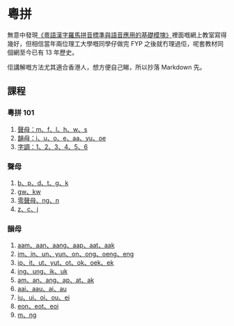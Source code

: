 # 粵拼

無意中發現[《粵語漢字羅馬拼音標準與語音應用的基礎模塊》](http://www.iso10646hk.net/jp/index.jsp)裡面嘅網上教室寫得幾好，但相信當年兩位理工大學嘅同學仔做完 FYP 之後就冇理過佢，呢套教材同個網至今已有 13 年歷史。

佢講解嘅方法尤其適合香港人，想方便自己睇，所以抄落 Markdown 先。

## 課程

### 粵拼 101

1. [聲母：m、f、l、h、w、s](./chapter01.md)
2. [韻母：i、u、o、e、aa、yu、oe](./chapter02.md)
3. [字調：1、2、3、4、5、6](./chapter03.md)

### 聲母

1. [b、p、d、t、g、k](./chapter04.md)
2. [gw、kw](./chapter05.md)
3. [零聲母、ng、n](./chapter06.md)
4. [z、c、j](./chapter07.md)

### 韻母

1. [aam、aan、aang、aap、aat、aak](./chapter08.md)
2. [im、in、un、yun、on、ong、oeng、eng](./chapter09.md)
3. [ip、it、ut、yut、ot、ok、oek、ek](./chapter10.md)
4. [ing、ung、ik、uk](./chapter11.md)
5. [am、an、ang、ap、at、ak](./chapter12.md)
6. [aai、aau、ai、au](./chapter13.md)
7. [iu、ui、oi、ou、ei](./chapter14.md)
8. [eon、eot、eoi](./chapter15.md)
9. [m、ng](./chapter16.md)
